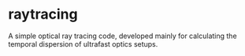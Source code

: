 # raytracing
A simple optical ray tracing code, developed mainly for calculating the temporal dispersion of ultrafast optics setups.
